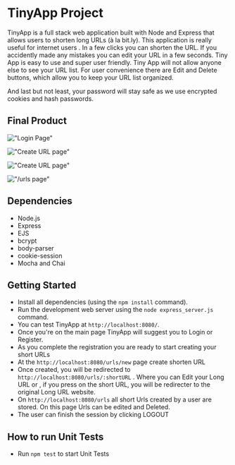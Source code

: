 # TinyApp Project

TinyApp is a full stack web application built with Node and Express that allows users to shorten long URLs (à la bit.ly). 
This application is really useful for internet users . In a few clicks you can shorten the URL. If you accidently made any mistakes you can edit your URL in a few seconds. Tiny App is easy to use and super user friendly. Tiny App will not allow anyone else to see your URL list. For user convenience there are Edit and Delete buttons, which allow you to keep your URL list organized.

And last but not least, your password will stay safe as we use encrypted cookies and hash passwords. 

## Final Product

!["Login Page"](https://github.com/EvaProk/tinyapp/blob/feature/user-registration/docs/Login-page.png%20.png)

!["Create URL page"](https://github.com/EvaProk/tinyapp/blob/feature/user-registration/docs/create-url.png)

!["Create URL page"](https://github.com/EvaProk/tinyapp/blob/feature/user-registration/docs/create-url.png)

!["/urls page"](https://github.com/EvaProk/tinyapp/blob/feature/user-registration/docs/urls-page.png)

## Dependencies

- Node.js
- Express
- EJS
- bcrypt
- body-parser
- cookie-session
- Mocha and Chai

## Getting Started

- Install all dependencies (using the `npm install` command).
- Run the development web server using the `node express_server.js` command.
- You can test TinyApp at `http://localhost:8080/`.
- Once you're on the main page TinyApp will suggest you to Login or Register.
- As you complete the registration you are ready to start creating your short URLs
- At the `http://localhost:8080/urls/new` page create shorten URL
- Once created, you will be redirected to ` http://localhost:8080/urls/:shortURL` . Where you can Edit your Long URL or , if you press on the short URL, you will be redirecter to the original Long URL website.
- On `http://localhost:8080/urls` all short Urls created by a user are stored. On this page Urls can be edited and Deleted.
- The user can finish the session by clicking LOGOUT


## How to run Unit Tests 

- Run `npm test` to start Unit Tests 
